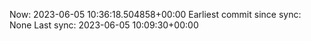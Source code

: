 Now: 2023-06-05 10:36:18.504858+00:00 Earliest commit since sync: None Last sync: 2023-06-05 10:09:30+00:00
